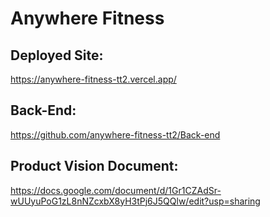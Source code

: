 # Anywhere Fitness

## Deployed Site:  
https://anywhere-fitness-tt2.vercel.app/

## Back-End:  
https://github.com/anywhere-fitness-tt2/Back-end

## Product Vision Document:  
https://docs.google.com/document/d/1Gr1CZAdSr-wUUyuPoG1zL8nNZcxbX8yH3tPj6J5QQlw/edit?usp=sharing
